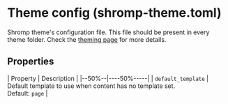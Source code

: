 <!--
nav_max: 1
-->
# Theme config (shromp-theme.toml)

Shromp theme's configuration file. This file should be present in every theme folder. Check the [theming page](../2-organisation/2-theme.md) for more details.

## Properties

| Property | Description |
|--50%--|----50%-----|
| `default_template` | Default template to use when content has no template set.<br/>Default: `page` |
